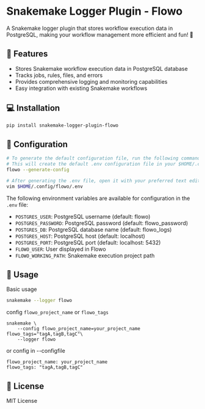 # Snakemake Logger Plugin - Flowo

A Snakemake logger plugin that stores workflow execution data in PostgreSQL, making your workflow management more efficient and fun! 🎉

## 🎈 Features

- Stores Snakemake workflow execution data in PostgreSQL database
- Tracks jobs, rules, files, and errors
- Provides comprehensive logging and monitoring capabilities
- Easy integration with existing Snakemake workflows

## 💻 Installation

```bash
pip install snakemake-logger-plugin-flowo
```
## 🔧 Configuration

```bash
# To generate the default configuration file, run the following command:
# This will create the default .env configuration file in your $HOME/.config/flowo/ directory.
flowo --generate-config

# After generating the .env file, open it with your preferred text editor to adjust the settings:
vim $HOME/.config/flowo/.env
```
The following environment variables are available for configuration in the `.env` file:

- `POSTGRES_USER`: PostgreSQL username (default: flowo)
- `POSTGRES_PASSWORD`: PostgreSQL password (default: flowo_password)
- `POSTGRES_DB`: PostgreSQL database name (default: flowo_logs)
- `POSTGRES_HOST`: PostgreSQL host (default: localhost)
- `POSTGRES_PORT`: PostgreSQL port (default: localhost: 5432)
- `FLOWO_USER`: User displayed in Flowo
- `FLOWO_WORKING_PATH`: Snakemake execution project path

## 🚀 Usage
Basic usage
```bash
snakemake --logger flowo
```
config `flowo_project_name` or `flowo_tags`
```
snakemake \
    --config flowo_project_name=your_project_name flowo_tags="tagA,tagB,tagC"\
    --logger flowo
```
or config in --configfile
```
flowo_project_name: your_project_name
flowo_tags: "tagA,tagB,tagC"
```


## 📜 License

MIT License
